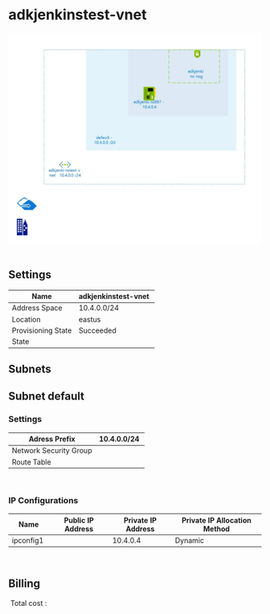 # adkjenkinstest-vnet
![Cloudockit](../assets/9e367907a9644e83aefb6a861c6a1ef6.jpg) 
## Settings


| Name | adkjenkinstest-vnet  |
| --- | --- |
| Address Space | 10.4.0.0/24  |
| Location | eastus  |
| Provisioning State | Succeeded  |
| State |   |



## Subnets

## Subnet default

### Settings


| Adress Prefix | 10.4.0.0/24  |
| --- | --- |
| Network Security Group |   |
| Route Table |   |

 
### IP Configurations


| Name | Public IP Address | Private IP Address | Private IP Allocation Method |
| --- | --- | --- | --- |
| ipconfig1  |   | 10.4.0.4  | Dynamic  |
 







## Billing
 Total cost : 
